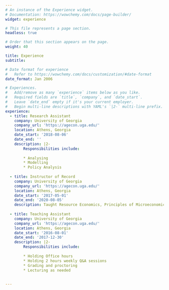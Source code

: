 ```yaml
---
# An instance of the Experience widget.
# Documentation: https://wowchemy.com/docs/page-builder/
widget: experience

# This file represents a page section.
headless: true

# Order that this section appears on the page.
weight: 40

title: Experience
subtitle:

# Date format for experience
#   Refer to https://wowchemy.com/docs/customization/#date-format
date_format: Jan 2006

# Experiences.
#   Add/remove as many `experience` items below as you like.
#   Required fields are `title`, `company`, and `date_start`.
#   Leave `date_end` empty if it's your current employer.
#   Begin multi-line descriptions with YAML's `|2-` multi-line prefix.
experience:
  - title: Research Assistant
    company: University of Georgia
    company_url: 'https://agecon.uga.edu/'
    location: Athens, Georgia
    date_start: '2018-08-06'
    date_end: ''
    description: |2-
        Responsibilities include:
        
        * Analysing
        * Modelling
        * Policy Analysis
        
  - title: Instructor of Record
    company: University of Georgia
    company_url: 'https://agecon.uga.edu/'
    location: Athens, Georgia
    date_start: '2017-05-01'
    date_end: '2020-08-05'
    description: Taught Resource Economics, Principles of Microeconomics and Analytical Computational Tools for Applied Economics (undergraduate courses, asynchronous classes). 
      
  - title: Teaching Assistant
    company: University of Georgia
    company_url: 'https://agecon.uga.edu/'
    location: Athens, Georgia
    date_start: '2016-08-01'
    date_end: '2017-12-30'
    description: |2-
        Responsibilities include:
        
        * Holding Office hours
        * Holding 2 hours weekly Q&A sessions
        * Grading and proctoring
        * Lecturing as needed
 
    
---
```

